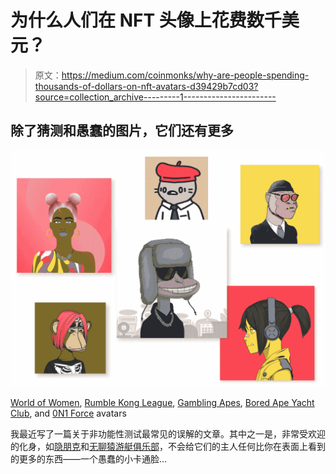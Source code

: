 # 为什么人们在 NFT 头像上花费数千美元？

> 原文：<https://medium.com/coinmonks/why-are-people-spending-thousands-of-dollars-on-nft-avatars-d39429b7cd03?source=collection_archive---------1----------------------->

## 除了猜测和愚蠢的图片，它们还有更多

![](img/89975e7680fc54b049ce7fe47e808836.png)

[World of Women](https://worldofwomen.art/), [Rumble Kong League](https://www.rumblekongleague.com/), [Gambling Apes](https://gamblingapes.com/), [Bored Ape Yacht Club](https://boredapeyachtclub.com/#/), and [0N1 Force](https://www.0n1force.com/) avatars

我最近写了一篇关于非功能性测试最常见的误解的文章。其中之一是，非常受欢迎的化身，如[隐朋克](https://www.larvalabs.com/cryptopunks)和[无聊猿游艇俱乐部](https://boredapeyachtclub.com/#/)，不会给它们的主人任何比你在表面上看到的更多的东西——一个愚蠢的小卡通脸…